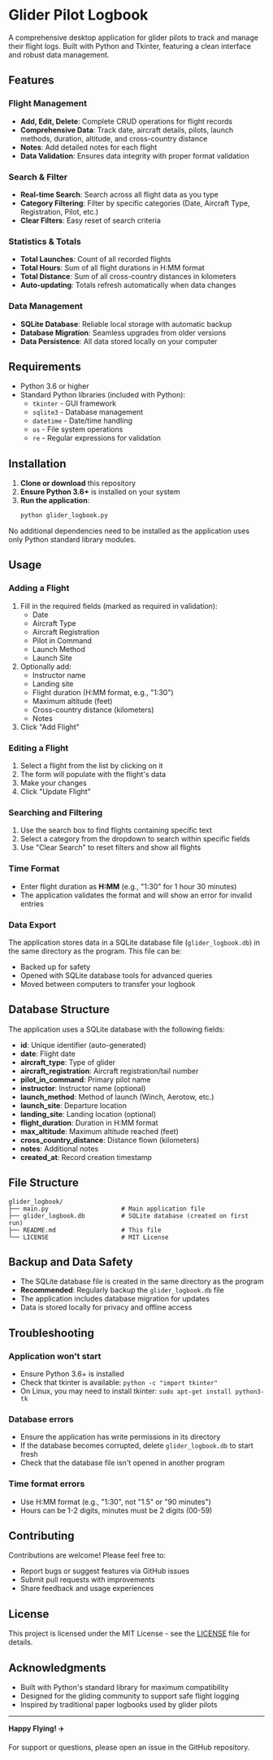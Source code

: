 # Glider Pilot Logbook

A comprehensive desktop application for glider pilots to track and manage their flight logs. Built with Python and Tkinter, featuring a clean interface and robust data management.

## Features

### Flight Management
- **Add, Edit, Delete**: Complete CRUD operations for flight records
- **Comprehensive Data**: Track date, aircraft details, pilots, launch methods, duration, altitude, and cross-country distance
- **Notes**: Add detailed notes for each flight
- **Data Validation**: Ensures data integrity with proper format validation

### Search & Filter
- **Real-time Search**: Search across all flight data as you type
- **Category Filtering**: Filter by specific categories (Date, Aircraft Type, Registration, Pilot, etc.)
- **Clear Filters**: Easy reset of search criteria

### Statistics & Totals
- **Total Launches**: Count of all recorded flights
- **Total Hours**: Sum of all flight durations in H:MM format
- **Total Distance**: Sum of all cross-country distances in kilometers
- **Auto-updating**: Totals refresh automatically when data changes

### Data Management
- **SQLite Database**: Reliable local storage with automatic backup
- **Database Migration**: Seamless upgrades from older versions
- **Data Persistence**: All data stored locally on your computer

## Requirements

- Python 3.6 or higher
- Standard Python libraries (included with Python):
  - `tkinter` - GUI framework
  - `sqlite3` - Database management
  - `datetime` - Date/time handling
  - `os` - File system operations
  - `re` - Regular expressions for validation

## Installation

1. **Clone or download** this repository
2. **Ensure Python 3.6+** is installed on your system
3. **Run the application**:
   ```bash
   python glider_logbook.py
   ```

No additional dependencies need to be installed as the application uses only Python standard library modules.

## Usage

### Adding a Flight
1. Fill in the required fields (marked as required in validation):
   - Date
   - Aircraft Type
   - Aircraft Registration
   - Pilot in Command
   - Launch Method
   - Launch Site
2. Optionally add:
   - Instructor name
   - Landing site
   - Flight duration (H:MM format, e.g., "1:30")
   - Maximum altitude (feet)
   - Cross-country distance (kilometers)
   - Notes
3. Click "Add Flight"

### Editing a Flight
1. Select a flight from the list by clicking on it
2. The form will populate with the flight's data
3. Make your changes
4. Click "Update Flight"

### Searching and Filtering
1. Use the search box to find flights containing specific text
2. Select a category from the dropdown to search within specific fields
3. Use "Clear Search" to reset filters and show all flights

### Time Format
- Enter flight duration as **H:MM** (e.g., "1:30" for 1 hour 30 minutes)
- The application validates the format and will show an error for invalid entries

### Data Export
The application stores data in a SQLite database file (`glider_logbook.db`) in the same directory as the program. This file can be:
- Backed up for safety
- Opened with SQLite database tools for advanced queries
- Moved between computers to transfer your logbook

## Database Structure

The application uses a SQLite database with the following fields:
- **id**: Unique identifier (auto-generated)
- **date**: Flight date
- **aircraft_type**: Type of glider
- **aircraft_registration**: Aircraft registration/tail number
- **pilot_in_command**: Primary pilot name
- **instructor**: Instructor name (optional)
- **launch_method**: Method of launch (Winch, Aerotow, etc.)
- **launch_site**: Departure location
- **landing_site**: Landing location (optional)
- **flight_duration**: Duration in H:MM format
- **max_altitude**: Maximum altitude reached (feet)
- **cross_country_distance**: Distance flown (kilometers)
- **notes**: Additional notes
- **created_at**: Record creation timestamp

## File Structure

```
glider_logbook/
├── main.py                    # Main application file
├── glider_logbook.db          # SQLite database (created on first run)
├── README.md                  # This file
└── LICENSE                    # MIT License
```

## Backup and Data Safety

- The SQLite database file is created in the same directory as the program
- **Recommended**: Regularly backup the `glider_logbook.db` file
- The application includes database migration for updates
- Data is stored locally for privacy and offline access

## Troubleshooting

### Application won't start
- Ensure Python 3.6+ is installed
- Check that tkinter is available: `python -c "import tkinter"`
- On Linux, you may need to install tkinter: `sudo apt-get install python3-tk`

### Database errors
- Ensure the application has write permissions in its directory
- If the database becomes corrupted, delete `glider_logbook.db` to start fresh
- Check that the database file isn't opened in another program

### Time format errors
- Use H:MM format (e.g., "1:30", not "1.5" or "90 minutes")
- Hours can be 1-2 digits, minutes must be 2 digits (00-59)

## Contributing

Contributions are welcome! Please feel free to:
- Report bugs or suggest features via GitHub issues
- Submit pull requests with improvements
- Share feedback and usage experiences

## License

This project is licensed under the MIT License - see the [LICENSE](LICENSE) file for details.

## Acknowledgments

- Built with Python's standard library for maximum compatibility
- Designed for the gliding community to support safe flight logging
- Inspired by traditional paper logbooks used by glider pilots

---

**Happy Flying!** ✈️

For support or questions, please open an issue in the GitHub repository.

